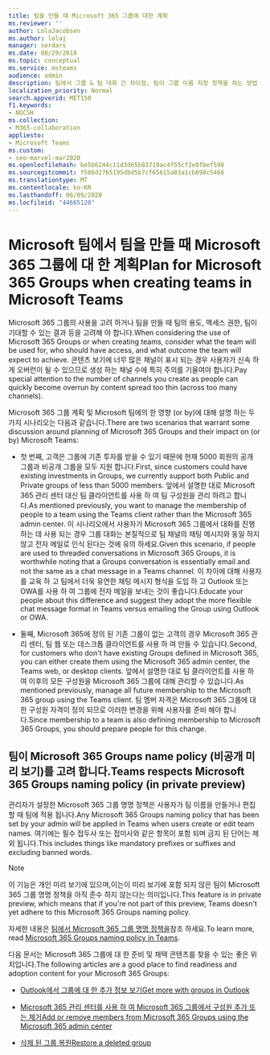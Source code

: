 ```yaml
---
title: 팀을 만들 때 Microsoft 365 그룹에 대한 계획
ms.reviewer: ''
author: LolaJacobsen
ms.author: lolaj
manager: serdars
ms.date: 08/29/2018
ms.topic: conceptual
ms.service: msteams
audience: admin
description: 팀에서 그룹 & 팀 대화 간 차이점, 팀이 그룹 이름 지정 정책을 하는 방법 등 Microsoft 365 그룹에 대 한 계획에 대해 알아봅니다.
localization_priority: Normal
search.appverid: MET150
f1.keywords:
- NOCSH
ms.collection:
- M365-collaboration
appliesto:
- Microsoft Teams
ms.custom:
- seo-marvel-mar2020
ms.openlocfilehash: be5b6244c11d3d65b83719ac4f55cf2e0fbef598
ms.sourcegitcommit: f586d2765195dbd5b7cf65615a03a1cb098c5466
ms.translationtype: MT
ms.contentlocale: ko-KR
ms.lasthandoff: 06/09/2020
ms.locfileid: "44665120"
---
```

<a name="plan-for-microsoft-365-groups-when-creating-teams-in-microsoft-teams"></a><span data-ttu-id="2f301-103">Microsoft 팀에서 팀을 만들 때 Microsoft 365 그룹에 대 한 계획</span><span class="sxs-lookup"><span data-stu-id="2f301-103">Plan for Microsoft 365 Groups when creating teams in Microsoft Teams</span></span>
==========================================================

<span data-ttu-id="2f301-104">Microsoft 365 그룹의 사용을 고려 하거나 팀을 만들 때 팀의 용도, 액세스 권한, 팀이 기대할 수 있는 결과 등을 고려해 야 합니다.</span><span class="sxs-lookup"><span data-stu-id="2f301-104">When considering the use of Microsoft 365 Groups or when creating teams, consider what the team will be used for, who should have access, and what outcome the team will expect to achieve.</span></span> <span data-ttu-id="2f301-105">콘텐츠 보기에 너무 많은 채널이 표시 되는 경우 사용자가 신속 하 게 오버런이 될 수 있으므로 생성 하는 채널 수에 특히 주의를 기울여야 합니다.</span><span class="sxs-lookup"><span data-stu-id="2f301-105">Pay special attention to the number of channels you create as people can quickly become overrun by content spread too thin (across too many channels).</span></span>

<span data-ttu-id="2f301-106">Microsoft 365 그룹 계획 및 Microsoft 팀에의 한 영향 (or by)에 대해 설명 하는 두 가지 시나리오는 다음과 같습니다.</span><span class="sxs-lookup"><span data-stu-id="2f301-106">There are two scenarios that warrant some discussion around planning of Microsoft 365 Groups and their impact on (or by) Microsoft Teams:</span></span>

-   <span data-ttu-id="2f301-107">첫 번째, 고객은 그룹에 기존 투자를 받을 수 있기 때문에 현재 5000 회원의 공개 그룹과 비공개 그룹을 모두 지원 합니다.</span><span class="sxs-lookup"><span data-stu-id="2f301-107">First, since customers could have existing investments in Groups, we currently support both Public and Private groups of less than 5000 members.</span></span> <span data-ttu-id="2f301-108">앞에서 설명한 대로 Microsoft 365 관리 센터 대신 팀 클라이언트를 사용 하 여 팀 구성원을 관리 하려고 합니다.</span><span class="sxs-lookup"><span data-stu-id="2f301-108">As mentioned previously, you want to manage the membership of people to a team using the Teams client rather than the Microsoft 365 admin center.</span></span> <span data-ttu-id="2f301-109">이 시나리오에서 사용자가 Microsoft 365 그룹에서 대화를 진행 하는 데 사용 되는 경우 그룹 대화는 본질적으로 팀 채널의 채팅 메시지와 동일 하지 않고 전자 메일로 인식 된다는 것에 유의 하세요.</span><span class="sxs-lookup"><span data-stu-id="2f301-109">Given this scenario, if people are used to threaded conversations in Microsoft 365 Groups, it is worthwhile noting that a Groups conversation is essentially email and not the same as a chat message in a Teams channel.</span></span> <span data-ttu-id="2f301-110">이 차이에 대해 사용자를 교육 하 고 팀에서 더욱 유연한 채팅 메시지 형식을 도입 하 고 Outlook 또는 OWA를 사용 하 여 그룹에 전자 메일을 보내는 것이 좋습니다.</span><span class="sxs-lookup"><span data-stu-id="2f301-110">Educate your people about this difference and suggest they adopt the more flexible chat message format in Teams versus emailing the Group using Outlook or OWA.</span></span>

-   <span data-ttu-id="2f301-111">둘째, Microsoft 365에 정의 된 기존 그룹이 없는 고객의 경우 Microsoft 365 관리 센터, 팀 웹 또는 데스크톱 클라이언트를 사용 하 여 만들 수 있습니다.</span><span class="sxs-lookup"><span data-stu-id="2f301-111">Second, for customers who don't have existing Groups defined in Microsoft 365, you can either create them using the Microsoft 365 admin center, the Teams web, or desktop clients.</span></span> <span data-ttu-id="2f301-112">앞에서 설명한 대로 팀 클라이언트를 사용 하 여 이후의 모든 구성원을 Microsoft 365 그룹에 대해 관리할 수 있습니다.</span><span class="sxs-lookup"><span data-stu-id="2f301-112">As mentioned previously, manage all future membership to the Microsoft 365 group using the Teams client.</span></span> <span data-ttu-id="2f301-113">팀 멤버 자격은 Microsoft 365 그룹에 대 한 구성원 자격이 정의 되므로 이러한 변경을 위해 사용자를 준비 해야 합니다.</span><span class="sxs-lookup"><span data-stu-id="2f301-113">Since membership to a team is also defining membership to Microsoft 365 Groups, you should prepare people for this change.</span></span>

## <a name="teams-respects-microsoft-365-groups-naming-policy-in-private-preview"></a><span data-ttu-id="2f301-114">팀이 Microsoft 365 Groups name policy (비공개 미리 보기)를 고려 합니다.</span><span class="sxs-lookup"><span data-stu-id="2f301-114">Teams respects Microsoft 365 Groups naming policy (in private preview)</span></span>

<span data-ttu-id="2f301-115">관리자가 설정한 Microsoft 365 그룹 명명 정책은 사용자가 팀 이름을 만들거나 편집할 때 팀에 적용 됩니다.</span><span class="sxs-lookup"><span data-stu-id="2f301-115">Any Microsoft 365 Groups naming policy that has been set by your admin will be applied in Teams when users create or edit team names.</span></span> <span data-ttu-id="2f301-116">여기에는 필수 접두사 또는 접미사와 같은 항목이 포함 되며 금지 된 단어는 제외 됩니다.</span><span class="sxs-lookup"><span data-stu-id="2f301-116">This includes things like mandatory prefixes or suffixes and excluding banned words.</span></span>

> [!NOTE]
> <span data-ttu-id="2f301-117">이 기능은 개인 미리 보기에 있으며,이는이 미리 보기에 포함 되지 않은 팀이 Microsoft 365 그룹 명명 정책을 아직 준수 하지 않는다는 의미입니다.</span><span class="sxs-lookup"><span data-stu-id="2f301-117">This feature is in private preview, which means that if you're not part of this preview, Teams doesn't yet adhere to this Microsoft 365 Groups naming policy.</span></span>

<span data-ttu-id="2f301-118">자세한 내용은 [팀에서 Microsoft 365 그룹 명명 정책을](https://support.office.com/article/Office-365-Groups-Naming-Policy-6ceca4d3-cad1-4532-9f0f-d469dfbbb552)참조 하세요.</span><span class="sxs-lookup"><span data-stu-id="2f301-118">To learn more, read [Microsoft 365 Groups naming policy in Teams](https://support.office.com/article/Office-365-Groups-Naming-Policy-6ceca4d3-cad1-4532-9f0f-d469dfbbb552).</span></span>

<span data-ttu-id="2f301-119">다음 문서는 Microsoft 365 그룹에 대 한 준비 및 채택 콘텐츠를 찾을 수 있는 좋은 위치입니다.</span><span class="sxs-lookup"><span data-stu-id="2f301-119">The following articles are a good place to find readiness and adoption content for your Microsoft 365 Groups:</span></span>

-   [<span data-ttu-id="2f301-120">Outlook에서 그룹에 대 한 추가 정보 보기</span><span class="sxs-lookup"><span data-stu-id="2f301-120">Get more with groups in Outlook</span></span>](https://support.office.com/article/Get-more-with-Office-365-Groups-in-Outlook-93132800-5b11-49de-8cc2-605b6075b2b9)

-   [<span data-ttu-id="2f301-121">Microsoft 365 관리 센터를 사용 하 여 Microsoft 365 그룹에서 구성원 추가 또는 제거</span><span class="sxs-lookup"><span data-stu-id="2f301-121">Add or remove members from Microsoft 365 Groups using the Microsoft 365 admin center</span></span>](https://support.office.com/article/Manage-Group-membership-in-the-Office-365-admin-center-e186d224-a324-4afa-8300-0e4fc0c3000a)

-   [<span data-ttu-id="2f301-122">삭제 된 그룹 복원</span><span class="sxs-lookup"><span data-stu-id="2f301-122">Restore a deleted group</span></span>](https://docs.microsoft.com/microsoft-365/admin/create-groups/restore-deleted-group)